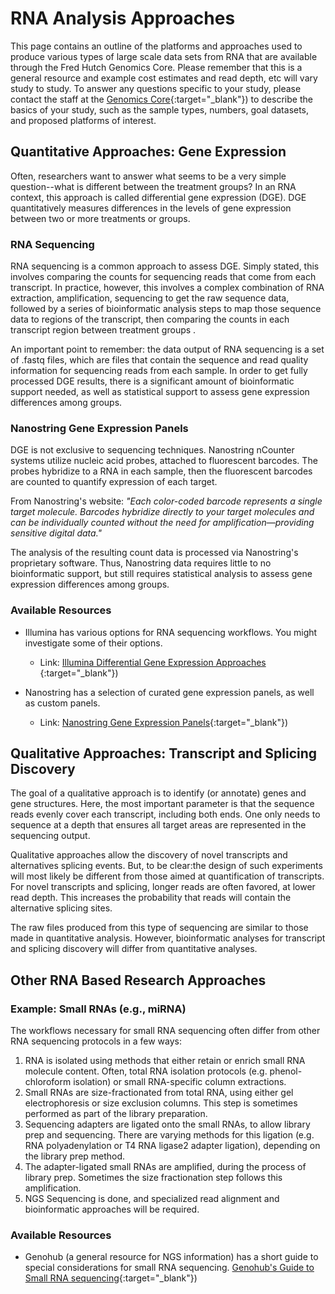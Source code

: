 # RNA Analysis Approaches
This page contains an outline of the platforms and approaches used to produce various types of large scale data sets from RNA that are available through the Fred Hutch Genomics Core. Please remember that this is a general resource and example cost estimates and read depth, etc will vary study to study. To answer any questions specific to your study, please contact the staff at the [Genomics Core](https://sharedresources.fredhutch.org/core-facilities/genomics){:target="_blank"}<!--_-->) to describe the basics of your study, such as the sample types, numbers, goal datasets, and proposed platforms of interest.

## Quantitative Approaches: Gene Expression
Often, researchers want to answer what seems to be a very simple question--what is different between the treatment groups?  In an RNA context, this approach is called differential gene expression (DGE). DGE quantitatively measures differences in the levels of gene expression between two or more treatments or groups.

### RNA Sequencing
RNA sequencing is a common approach to assess DGE.  Simply stated, this involves comparing the counts for sequencing reads that come from each transcript. In practice, however, this involves a complex combination of RNA extraction, amplification, sequencing to get the raw sequence data, followed by a series of bioinformatic analysis steps to map those sequence data to regions of the transcript, then comparing the counts in each transcript region between treatment groups .

An important point to remember: the data output of RNA sequencing is a set of .fastq files, which are files that contain the sequence and read quality information for sequencing reads from each sample.  In order to get fully processed DGE results, there is a significant amount of bioinformatic support needed, as well as statistical support to assess gene expression differences among groups.

### Nanostring Gene Expression Panels
DGE is not exclusive to sequencing techniques.  Nanostring nCounter systems utilize nucleic acid probes, attached to fluorescent barcodes. The probes hybridize to a RNA in each sample, then the fluorescent barcodes are counted to quantify expression of each target.

From Nanostring's website:
*"Each color-coded barcode represents a single target molecule. Barcodes hybridize directly to your target molecules and can be individually counted without the need for amplification—providing sensitive digital data."*

The analysis of the resulting count data is processed via Nanostring's proprietary software.  Thus, Nanostring data requires little to no bioinformatic support, but still requires statistical analysis to assess gene expression differences among groups.


### Available Resources
  - Illumina has various options for RNA sequencing workflows. You might investigate some of their options.
    - Link:  [Illumina Differential Gene Expression Approaches ](https://www.illumina.com/techniques/popular-applications/gene-expression-transcriptome-analysis.html){:target="_blank"}<!--_-->)


  - Nanostring has a selection of curated gene expression panels, as well as custom panels.
    - Link:  [Nanostring Gene Expression Panels](https://www.nanostring.com/products/gene-expression-panels){:target="_blank"}<!--_-->)



## Qualitative Approaches: Transcript and Splicing Discovery
The goal of a qualitative approach is to identify (or annotate) genes and gene structures.  Here, the most important parameter is that the sequence reads evenly cover each transcript, including both ends.  One only needs to sequence at a depth that ensures all target areas are represented in the sequencing output.

Qualitative approaches allow the discovery of novel transcripts and alternatives splicing events.  But, to be clear:the design of such experiments will most likely be different from those aimed at quantification of transcripts. For novel transcripts and splicing, longer reads are often favored, at lower read depth.  This increases the probability  that reads will contain the alternative splicing sites.  

The raw files produced from this type of sequencing are similar to those made in quantitative analysis. However, bioinformatic analyses for transcript and splicing discovery will differ from quantitative analyses.


## Other RNA Based Research Approaches

### Example:  Small RNAs (e.g., miRNA)

The workflows necessary for small RNA sequencing often differ from other RNA sequencing protocols in a few ways:
1. RNA is isolated using methods that either retain or enrich small RNA molecule content. Often, total RNA isolation protocols (e.g.  phenol-chloroform isolation) or small RNA-specific column extractions.
2. Small RNAs are size-fractionated from total RNA, using either gel electrophoresis or size exclusion columns.  This step is sometimes performed as part of the library preparation.
3. Sequencing adapters are ligated onto the small RNAs, to allow library prep and sequencing.  There are varying methods for this ligation (e.g. RNA polyadenylation or T4 RNA ligase2 adapter ligation), depending on the library prep method.
4. The adapter-ligated small RNAs are amplified, during the process of library prep. Sometimes the size fractionation step follows this amplification.
5. NGS Sequencing is done, and specialized read alignment and bioinformatic approaches will be required.  


### Available Resources
- Genohub (a general resource for NGS information) has a short guide to special considerations for small RNA sequencing. [Genohub's Guide to Small RNA sequencing](https://genohub.com/services/sequencing/illumina-miRNA-sequencing-services/){:target="_blank"}<!--_-->)
